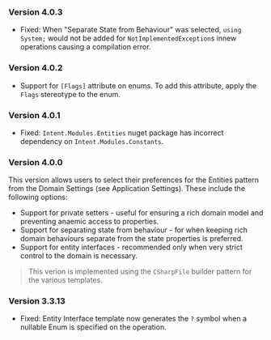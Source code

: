﻿### Version 4.0.3

* Fixed: When "Separate State from Behaviour" was selected, `using System;` would not be added for `NotImplementedException`s innew operations causing a compilation error.

### Version 4.0.2

* Support for `[Flags]` attribute on enums. To add this attribute, apply the `Flags` stereotype to the enum.

### Version 4.0.1

* Fixed: `Intent.Modules.Entities` nuget package has incorrect dependency on `Intent.Modules.Constants`.

### Version 4.0.0

This version allows users to select their preferences for the Entities pattern from the Domain Settings (see Application Settings). 
These include the following options:

* Support for private setters - useful for ensuring a rich domain model and preventing anaemic access to properties.
* Support for separating state from behaviour - for when keeping rich domain behaviours separate from the state properties is preferred.
* Support for entity interfaces - recommended only when very strict control to the domain is necessary.

> This verion is implemented using the `CSharpFile` builder pattern for the various templates.
### Version 3.3.13

* Fixed: Entity Interface template now generates the `?` symbol when a nullable Enum is specified on the operation.
